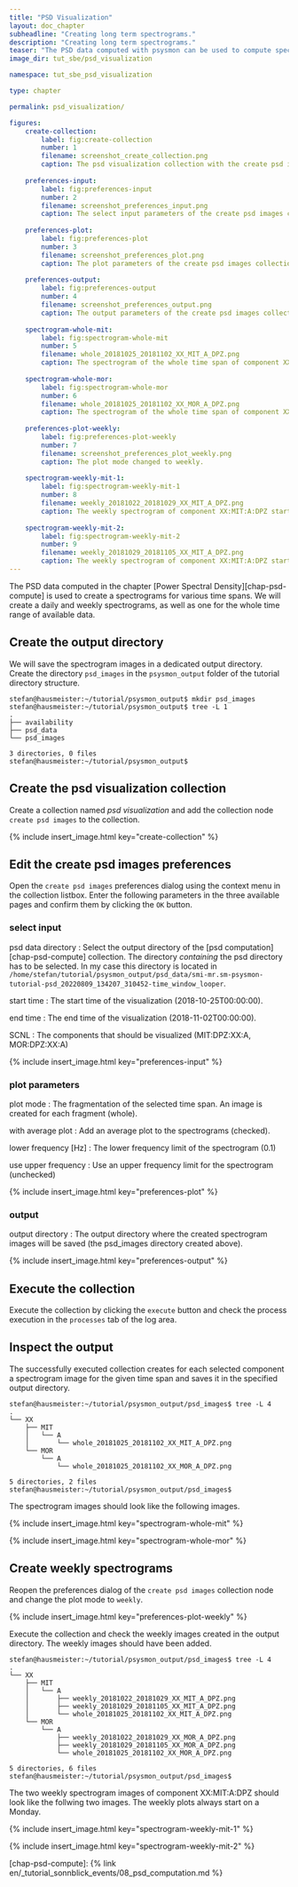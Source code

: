 ```yaml
---
title: "PSD Visualization"
layout: doc_chapter
subheadline: "Creating long term spectrograms."
description: "Creating long term spectrograms."
teaser: "The PSD data computed with psysmon can be used to compute spectrograms of various length, from hours, to days or weeks. These plots are useful to assess the data quality and gives an overview of the signals of the data set."
image_dir: tut_sbe/psd_visualization

namespace: tut_sbe_psd_visualization

type: chapter

permalink: psd_visualization/

figures:
    create-collection:
        label: fig:create-collection
        number: 1
        filename: screenshot_create_collection.png
        caption: The psd visualization collection with the create psd images collection node.
        
    preferences-input:
        label: fig:preferences-input
        number: 2
        filename: screenshot_preferences_input.png
        caption: The select input parameters of the create psd images collection node.
        
    preferences-plot:
        label: fig:preferences-plot
        number: 3
        filename: screenshot_preferences_plot.png
        caption: The plot parameters of the create psd images collection node.
        
    preferences-output:
        label: fig:preferences-output
        number: 4
        filename: screenshot_preferences_output.png
        caption: The output parameters of the create psd images collection node.
        
    spectrogram-whole-mit:
        label: fig:spectrogram-whole-mit
        number: 5
        filename: whole_20181025_20181102_XX_MIT_A_DPZ.png
        caption: The spectrogram of the whole time span of component XX:MIT:A:DPZ.
    
    spectrogram-whole-mor:
        label: fig:spectrogram-whole-mor
        number: 6
        filename: whole_20181025_20181102_XX_MOR_A_DPZ.png
        caption: The spectrogram of the whole time span of component XX:MOR:A:DPZ. The vertical white lines starting around hour 130 show the data gaps which were already visible in the data availability plots.
        
    preferences-plot-weekly:
        label: fig:preferences-plot-weekly
        number: 7
        filename: screenshot_preferences_plot_weekly.png
        caption: The plot mode changed to weekly.
        
    spectrogram-weekly-mit-1:
        label: fig:spectrogram-weekly-mit-1
        number: 8
        filename: weekly_20181022_20181029_XX_MIT_A_DPZ.png
        caption: The weekly spectrogram of component XX:MIT:A:DPZ starting on 2018-10-22.
        
    spectrogram-weekly-mit-2:
        label: fig:spectrogram-weekly-mit-2
        number: 9
        filename: weekly_20181029_20181105_XX_MIT_A_DPZ.png
        caption: The weekly spectrogram of component XX:MIT:A:DPZ starting on 2018-10-29.
---
```

The PSD data computed in the chapter [Power Spectral Density][chap-psd-compute] is used to create a spectrograms for various time spans. We will create a daily and weekly spectrograms, as well as one for the whole time range of available data.

## Create the output directory
We will save the spectrogram images in a dedicated output directory. Create the directory `psd_images` in the `psysmon_output` folder of the tutorial directory structure.

~~~console
stefan@hausmeister:~/tutorial/psysmon_output$ mkdir psd_images
stefan@hausmeister:~/tutorial/psysmon_output$ tree -L 1
.
├── availability
├── psd_data
└── psd_images

3 directories, 0 files
stefan@hausmeister:~/tutorial/psysmon_output$ 
~~~

## Create the psd visualization collection
Create a collection named *psd visualization* and add the collection node `create psd images` to the collection.

{% include insert_image.html key="create-collection" %}

## Edit the create psd images preferences
Open the `create psd images` preferences dialog using the context menu in the collection listbox. Enter the following parameters in the three available pages and confirm them by clicking the `OK` button.

### select input

psd data directory
: Select the output directory of the [psd computation][chap-psd-compute] collection. The directory *containing* the psd directory has to be selected. In my case this directory is located in `/home/stefan/tutorial/psysmon_output/psd_data/smi-mr.sm-psysmon-tutorial-psd_20220809_134207_310452-time_window_looper`.

start time
: The start time of the visualization (2018-10-25T00:00:00).

end time
: The end time of the visualization (2018-11-02T00:00:00).

SCNL
: The components that should be visualized (MIT:DPZ:XX:A, MOR:DPZ:XX:A)

{% include insert_image.html key="preferences-input" %}

### plot parameters

plot mode
: The fragmentation of the selected time span. An image is created for each fragment (whole).

with average plot
: Add an average plot to the spectrograms (checked).

lower frequency [Hz]
: The lower frequency limit of the spectrogram (0.1)

use upper frequency
: Use an upper frequency limit for the spectrogram (unchecked)

{% include insert_image.html key="preferences-plot" %}

### output

output directory
: The output directory where the created spectrogram images will be saved (the psd_images directory created above).

{% include insert_image.html key="preferences-output" %}

## Execute the collection
Execute the collection by clicking the `execute` button and check the process execution in the  `processes` tab of the log area.

## Inspect the output
The successfully executed collection creates for each selected component a spectrogram image for the given time span and saves it in the specified output directory.

~~~console
stefan@hausmeister:~/tutorial/psysmon_output/psd_images$ tree -L 4
.
└── XX
    ├── MIT
    │   └── A
    │       └── whole_20181025_20181102_XX_MIT_A_DPZ.png
    └── MOR
        └── A
            └── whole_20181025_20181102_XX_MOR_A_DPZ.png

5 directories, 2 files
stefan@hausmeister:~/tutorial/psysmon_output/psd_images$ 
~~~

The spectrogram images should look like the following images.

{% include insert_image.html key="spectrogram-whole-mit" %}

{% include insert_image.html key="spectrogram-whole-mor" %}

## Create weekly spectrograms
Reopen the preferences dialog of the `create psd images` collection node and change the plot mode to `weekly`.

{% include insert_image.html key="preferences-plot-weekly" %}

Execute the collection and check the weekly images created in the output directory. The weekly images should have been added.

~~~console
stefan@hausmeister:~/tutorial/psysmon_output/psd_images$ tree -L 4
.
└── XX
    ├── MIT
    │   └── A
    │       ├── weekly_20181022_20181029_XX_MIT_A_DPZ.png
    │       ├── weekly_20181029_20181105_XX_MIT_A_DPZ.png
    │       └── whole_20181025_20181102_XX_MIT_A_DPZ.png
    └── MOR
        └── A
            ├── weekly_20181022_20181029_XX_MOR_A_DPZ.png
            ├── weekly_20181029_20181105_XX_MOR_A_DPZ.png
            └── whole_20181025_20181102_XX_MOR_A_DPZ.png

5 directories, 6 files
stefan@hausmeister:~/tutorial/psysmon_output/psd_images$ 
~~~

The two weekly spectrogram images of component XX:MIT:A:DPZ should look like the follwing two images. The weekly plots always start on a Monday.

{% include insert_image.html key="spectrogram-weekly-mit-1" %}

{% include insert_image.html key="spectrogram-weekly-mit-2" %}


[chap-psd-compute]: {% link en/_tutorial_sonnblick_events/08_psd_computation.md %}

